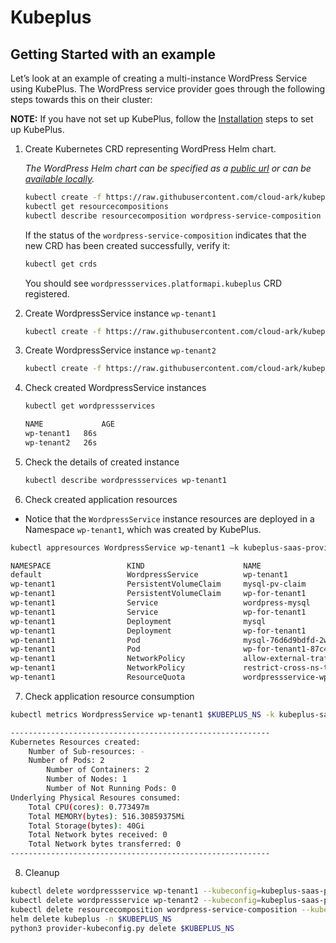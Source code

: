 # Kubeplus

## Getting Started with an example

Let’s look at an example of creating a multi-instance WordPress Service using KubePlus. The WordPress service provider goes through the following steps towards this on their cluster:

**NOTE:** If you have not set up KubePlus, follow the [Installation](../README.md#installation) steps to set up KubePlus.

1. Create Kubernetes CRD representing WordPress Helm chart.

   *The WordPress Helm chart can be specified as a [public url](./examples/multitenancy/application-hosting/wordpress/wordpress-service-composition.yaml) or can be [available locally](./examples/multitenancy/application-hosting/wordpress/wordpress-service-composition-localchart.yaml).*

   ```sh
   kubectl create -f https://raw.githubusercontent.com/cloud-ark/kubeplus/master/examples/multitenancy/application-hosting/wordpress/wordpress-service-composition.yaml --kubeconfig=kubeplus-saas-provider.json
   kubectl get resourcecompositions
   kubectl describe resourcecomposition wordpress-service-composition
   ```

   If the status of the `wordpress-service-composition` indicates that the new CRD has been created successfully, verify it:

   ```sh
   kubectl get crds
   ```

   You should see `wordpressservices.platformapi.kubeplus` CRD registered.

2. Create WordpressService instance `wp-tenant1`

   ```sh
   kubectl create -f https://raw.githubusercontent.com/cloud-ark/kubeplus/master/examples/multitenancy/application-hosting/wordpress/tenant1.yaml --kubeconfig=kubeplus-saas-provider.json
   ```

3. Create WordpressService instance `wp-tenant2`

   ```sh
   kubectl create -f https://raw.githubusercontent.com/cloud-ark/kubeplus/master/examples/multitenancy/application-hosting/wordpress/tenant2.yaml --kubeconfig=kubeplus-saas-provider.json
   ```

4. Check created WordpressService instances

   ```sh
   kubectl get wordpressservices

   NAME             AGE
   wp-tenant1   86s
   wp-tenant2   26s
   ```

5. Check the details of created instance

   ```sh
   kubectl describe wordpressservices wp-tenant1
   ```

6.  Check created application resources

   * Notice that the `WordpressService` instance resources are deployed in a Namespace `wp-tenant1`, which was created by KubePlus.

   ```sh
   kubectl appresources WordpressService wp-tenant1 –k kubeplus-saas-provider.json

   NAMESPACE                 KIND                      NAME                      
   default                   WordpressService          wp-tenant1                
   wp-tenant1                PersistentVolumeClaim     mysql-pv-claim            
   wp-tenant1                PersistentVolumeClaim     wp-for-tenant1            
   wp-tenant1                Service                   wordpress-mysql           
   wp-tenant1                Service                   wp-for-tenant1            
   wp-tenant1                Deployment                mysql                     
   wp-tenant1                Deployment                wp-for-tenant1            
   wp-tenant1                Pod                       mysql-76d6d9bdfd-2wl2p    
   wp-tenant1                Pod                       wp-for-tenant1-87c4c954-s2cct 
   wp-tenant1                NetworkPolicy             allow-external-traffic    
   wp-tenant1                NetworkPolicy             restrict-cross-ns-traffic 
   wp-tenant1                ResourceQuota             wordpressservice-wp-tenant1
   ```

7.  Check application resource consumption

   ```sh
   kubectl metrics WordpressService wp-tenant1 $KUBEPLUS_NS -k kubeplus-saas-provider.json

   ---------------------------------------------------------- 
   Kubernetes Resources created:
       Number of Sub-resources: -
       Number of Pods: 2
           Number of Containers: 2
           Number of Nodes: 1
           Number of Not Running Pods: 0
   Underlying Physical Resoures consumed:
       Total CPU(cores): 0.773497m
       Total MEMORY(bytes): 516.30859375Mi
       Total Storage(bytes): 40Gi
       Total Network bytes received: 0
       Total Network bytes transferred: 0
   ---------------------------------------------------------- 
   ```

8.  Cleanup

   ```sh
   kubectl delete wordpressservice wp-tenant1 --kubeconfig=kubeplus-saas-provider.json
   kubectl delete wordpressservice wp-tenant2 --kubeconfig=kubeplus-saas-provider.json
   kubectl delete resourcecomposition wordpress-service-composition --kubeconfig=kubeplus-saas-provider.json
   helm delete kubeplus -n $KUBEPLUS_NS
   python3 provider-kubeconfig.py delete $KUBEPLUS_NS
   ```
